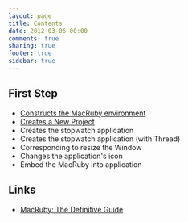 ```yaml
---
layout: page
title: Contents
date: 2012-03-06 00:00
comments: true
sharing: true
footer: true
sidebar: true
---
```


## First Step
- [Constructs the MacRuby environment](/blog/2012/03/09/intro-install/)
- [Creates a New Project](/blog/2012/03/12/intro-new-project/)
- Creates the stopwatch application
- Creates the stopwatch application (with Thread)
- Corresponding to resize the Window
- Changes the application's icon
- Embed the MacRuby into application


## Links
- [MacRuby: The Definitive Guide](http://ofps.oreilly.com/titles/9781449380373/)